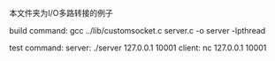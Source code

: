 本文件夹为I/O多路转接的例子

build command:
	gcc ../lib/customsocket.c server.c -o server -lpthread

test command:
	server: ./server 127.0.0.1 10001
	client:	nc 127.0.0.1 10001
